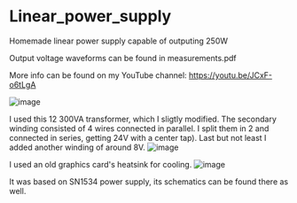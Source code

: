 # Linear_power_supply

Homemade linear power supply capable of outputing 250W

Output voltage waveforms can be found in measurements.pdf

More info can be found on my YouTube channel: https://youtu.be/JCxF-o6tLgA

![image](https://user-images.githubusercontent.com/100617381/183008005-6107a18e-5e3e-44fe-9d87-a635281320e9.png)

I used this 12 300VA transformer, which I sligtly modified. The secondary winding consisted of 4 wires connected in parallel. I split them in 2 and connected in series, getting 24V with a center tap). Last but not least I added another winding of around 8V.
![image](https://user-images.githubusercontent.com/100617381/183007895-9f96c52b-03fa-483e-87bb-669523269e95.png)

I used an old graphics card's heatsink for cooling.
![image](https://user-images.githubusercontent.com/100617381/183007879-ed8218c8-d9f7-4f5c-a0ad-9686e3b1729e.png)

It was based on SN1534 power supply, its schematics can be found there as well.
